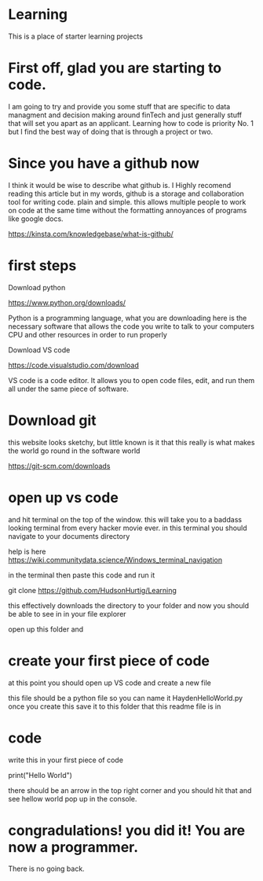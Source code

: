 # Learning
This is a place of starter learning projects

# First off, glad you are starting to code.
 I am going to try and provide you some stuff that are specific to data managment and decision making around finTech and just generally stuff that will set you apart as an applicant. Learning how to code is priority No. 1 but I find the best way of doing that is through a project or two. 

 # Since you have a github now
 I think it would be wise to describe what github is.
 I Highly recomend reading this article but in my words, github is a storage and collaboration tool for writing code. plain and simple. this allows multiple people to work on code at the same time without the formatting annoyances of programs like google docs. 

 https://kinsta.com/knowledgebase/what-is-github/ 


# first steps

Download python

https://www.python.org/downloads/

Python is a programming language, what you are downloading here is the necessary software that allows the code you write to talk to your computers CPU and other resources in order to run properly

Download VS code

https://code.visualstudio.com/download

VS code is a code editor. It allows you to open code files, edit, and run them all under the same piece of software. 


# Download git

this website looks sketchy, but little known is it that this really is what makes the world go round in the software world

https://git-scm.com/downloads 


# open up vs code

and hit terminal on the top of the window. this will take you to a baddass looking terminal from every hacker movie ever.
in this terminal you should navigate to your documents directory

help is here
https://wiki.communitydata.science/Windows_terminal_navigation 


in the terminal then paste this code and run it

git clone https://github.com/HudsonHurtig/Learning

this effectively downloads the directory to your folder and now you should be able to see in in your file explorer

open up this folder and 

# create your first piece of code

at this point you should open up VS code and create a new file

this file should be a python file so you can name it HaydenHelloWorld.py once you create this save it to this folder that this readme file is in

# code

write this in your first piece of code

print("Hello World")


there should be an arrow in the top right corner and you should hit that and see hellow world pop up in the console.

# congradulations! you did it! You are now a programmer.

There is no going back.

